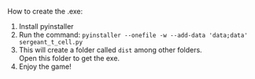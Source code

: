 How to create the .exe:
1. Install pyinstaller
2. Run the command:
`pyinstaller --onefile -w --add-data 'data;data' sergeant_t_cell.py`
3. This will create a folder called `dist` among other folders.  
Open this folder to get the exe.
4. Enjoy the game!